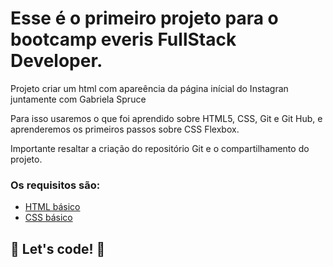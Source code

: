 # Esse é o primeiro projeto para o bootcamp everis FullStack Developer.

Projeto criar um html com apareência da página inícial do Instagran juntamente com Gabriela Spruce

Para isso usaremos o que foi aprendido sobre HTML5, CSS, Git e Git Hub, e aprenderemos os primeiros passos sobre CSS Flexbox.

Importante resaltar a criação do repositório Git e o compartilhamento do projeto.



### Os requisitos são:

* [HTML básico](https://www.w3schools.com/html/)
* [CSS básico](https://developer.mozilla.org/pt-BR/docs/Web/CSS)

## 🚀 Let's code! 🚀
